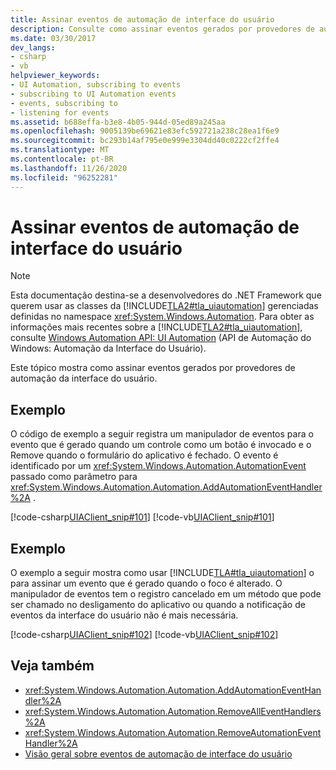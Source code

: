 ```yaml
---
title: Assinar eventos de automação de interface do usuário
description: Consulte como assinar eventos gerados por provedores de automação da interface do usuário. O código de exemplo registra um manipulador de eventos para o evento gerado quando um controle é invocado.
ms.date: 03/30/2017
dev_langs:
- csharp
- vb
helpviewer_keywords:
- UI Automation, subscribing to events
- subscribing to UI Automation events
- events, subscribing to
- listening for events
ms.assetid: b688effa-b3e8-4b05-944d-05ed89a245aa
ms.openlocfilehash: 9005139be69621e83efc592721a238c28ea1f6e9
ms.sourcegitcommit: bc293b14af795e0e999e3304dd40c0222cf2ffe4
ms.translationtype: MT
ms.contentlocale: pt-BR
ms.lasthandoff: 11/26/2020
ms.locfileid: "96252281"
---
```

# <a name="subscribe-to-ui-automation-events"></a>Assinar eventos de automação de interface do usuário

> [!NOTE]
> Esta documentação destina-se a desenvolvedores do .NET Framework que querem usar as classes da [!INCLUDE[TLA2#tla_uiautomation](../../../includes/tla2sharptla-uiautomation-md.md)] gerenciadas definidas no namespace <xref:System.Windows.Automation>. Para obter as informações mais recentes sobre a [!INCLUDE[TLA2#tla_uiautomation](../../../includes/tla2sharptla-uiautomation-md.md)], consulte [Windows Automation API: UI Automation](/windows/win32/winauto/entry-uiauto-win32) (API de Automação do Windows: Automação da Interface do Usuário).  
  
 Este tópico mostra como assinar eventos gerados por provedores de automação da interface do usuário.  
  
## <a name="example"></a>Exemplo  

 O código de exemplo a seguir registra um manipulador de eventos para o evento que é gerado quando um controle como um botão é invocado e o Remove quando o formulário do aplicativo é fechado. O evento é identificado por um <xref:System.Windows.Automation.AutomationEvent> passado como parâmetro para <xref:System.Windows.Automation.Automation.AddAutomationEventHandler%2A> .  
  
 [!code-csharp[UIAClient_snip#101](../../../samples/snippets/csharp/VS_Snippets_Wpf/UIAClient_snip/CSharp/ClientForm.cs#101)]
 [!code-vb[UIAClient_snip#101](../../../samples/snippets/visualbasic/VS_Snippets_Wpf/UIAClient_snip/VisualBasic/ClientForm.vb#101)]  
  
## <a name="example"></a>Exemplo  

 O exemplo a seguir mostra como usar [!INCLUDE[TLA#tla_uiautomation](../../../includes/tlasharptla-uiautomation-md.md)] o para assinar um evento que é gerado quando o foco é alterado. O manipulador de eventos tem o registro cancelado em um método que pode ser chamado no desligamento do aplicativo ou quando a notificação de eventos da interface do usuário não é mais necessária.  
  
 [!code-csharp[UIAClient_snip#102](../../../samples/snippets/csharp/VS_Snippets_Wpf/UIAClient_snip/CSharp/ClientForm.cs#102)]
 [!code-vb[UIAClient_snip#102](../../../samples/snippets/visualbasic/VS_Snippets_Wpf/UIAClient_snip/VisualBasic/ClientForm.vb#102)]  
  
## <a name="see-also"></a>Veja também

- <xref:System.Windows.Automation.Automation.AddAutomationEventHandler%2A>
- <xref:System.Windows.Automation.Automation.RemoveAllEventHandlers%2A>
- <xref:System.Windows.Automation.Automation.RemoveAutomationEventHandler%2A>
- [Visão geral sobre eventos de automação de interface do usuário](ui-automation-events-overview.md)
